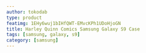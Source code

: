 ```yaml
---
author: tokodab
type: product
featimg: 1EHy6wuj1bIHfQWT-EMvcKPh1UDoHjoGN
title: Harley Quinn Comics Samsung Galaxy S9 Case
tags: [samsung, galaxy, s9]
category: [samsung]
---
```

